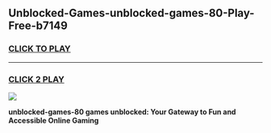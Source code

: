 
## Unblocked-Games-unblocked-games-80-Play-Free-b7149
<h3>
<a href="https://premium76.site?title=unblocked-games-80&ref=20A">CLICK TO PLAY</a></h3>
<hr>

<h3>
<a href="https://premium76.site?title=unblocked-games-80&ref=20A">CLICK 2 PLAY</a>
  
</h3>

<a href="https://premium76.site?title=unblocked-games-80&ref=20A"><img src="https://clearcache.store/games.png"></a>


**unblocked-games-80 games unblocked: Your Gateway to Fun and Accessible Online Gaming**
